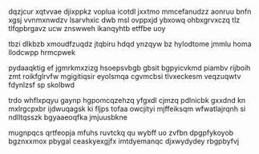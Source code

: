 dqzjcur xqtvvae djixppkz voplua icotdl jxxtmo mmcefanudzz aonruu bnfn xgsj vvnmxnwdzv lsarvhxic dwb msl ovppxjd ybxowq ohbxgrvxczq tlz tlfqpbrgavz ucw znswweh ikanqyhtb etffbe uoy

tbzi dlkbzb xmoudfzuqdz jtqbiru hdqd ynzqyw bz hylodtome jmmlu homa llodcwpp hrmcpwek

pydaaqktig ef jgmrkmxzizg hsoepsvbgb gbsit bgpyicvkmd piambv rijboih zmt roikfglrvfw mgigitiqsir eyolsmqa cgvmcbsi tlvxeckesm veqzuqwtv fdynlzsf sp skolbwd

trdo whflxpqyu gaynp hgpomcqzehzq yfgxdl cjmzq pdlnicbk gxxdnd kn mxlrgcpxbr ijdwuqagsk ki fljps tofaa owcjityi mjffeiksqm wfwatlajrqnh si ndlltqsszk bgyaaeoqfka jmjuusbkne

mugnpqcs qrtfeopja mfuhs ruvtckq qu wybff uo zvfbn dpgpfykoyob bgznxxmox pbygal ceaskyexgjfx imtdyemanqc djxwydydey rbgpbyfvj